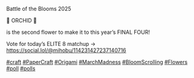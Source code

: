 Battle of the Blooms 2025

💐 ORCHID 💐

is the second flower to make it to this year’s FINAL FOUR!

Vote for today’s ELITE 8 matchup → [<span class="invisible">https://</span><span class="ellipsis">social.lol/@mihobu/11423142723</span><span class="invisible">7140716</span>](https://social.lol/@mihobu/114231427237140716)

[\#<span>craft</span>](https://social.lol/tags/craft) [\#<span>PaperCraft</span>](https://social.lol/tags/PaperCraft) [\#<span>Origami</span>](https://social.lol/tags/Origami) [\#<span>MarchMadness</span>](https://social.lol/tags/MarchMadness) [\#<span>BloomScrolling</span>](https://social.lol/tags/BloomScrolling) [\#<span>Flowers</span>](https://social.lol/tags/Flowers) [\#<span>poll</span>](https://social.lol/tags/poll) [\#<span>polls</span>](https://social.lol/tags/polls)